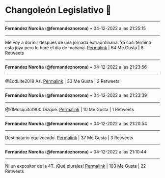 # Changoleón Legislativo 🙈
*****
**Fernández Noroña** (**@fernandeznorona**) • 04-12-2022 a las 21:25:15
*****
Me voy a dormir después de una jornada extraordinaria. Ya casi termino esta joya pero lo haré el día de mañana.
[Permalink](https://twitter.com/fernandeznorona/status/1599635994458099713) | 64 Me Gusta | 8 Retweets
*****
**Fernández Noroña** (**@fernandeznorona**) • 04-12-2022 a las 21:23:56
*****
@EddLite2018 As.
[Permalink](https://twitter.com/fernandeznorona/status/1599635662621511681) | 33 Me Gusta | 2 Retweets
*****
**Fernández Noroña** (**@fernandeznorona**) • 04-12-2022 a las 21:23:39
*****
@ElMosquito1900 Dizque.
[Permalink](https://twitter.com/fernandeznorona/status/1599635591465172992) | 10 Me Gusta | 1 Retweets
*****
**Fernández Noroña** (**@fernandeznorona**) • 04-12-2022 a las 21:20:54
*****
Destinatario equivocado.
[Permalink](https://twitter.com/fernandeznorona/status/1599634898045657088) | 37 Me Gusta | 3 Retweets
*****
**Fernández Noroña** (**@fernandeznorona**) • 04-12-2022 a las 21:10:44
*****
Ni un expositor de la 4T. ¡Qué plurales!
[Permalink](https://twitter.com/fernandeznorona/status/1599632339457675264) | 103 Me Gusta | 22 Retweets